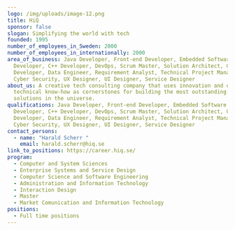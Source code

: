 ```yaml
---
logo: /img/uploads/image-12.png
title: HiQ
sponsor: false
slogan: Simplifying the world with tech
founded: 1995
number_of_employees_in_Sweden: 2000
number_of_employees_in_internationally: 2000
area_of_business: Java Developer, Front-end Developer, Embedded Software
  Developer, C++ Developer, DevOps, Scrum Master, Solution Architect, C#
  Developer, Data Engineer, Requirement Analyst, Technical Project Manager,
  Cyber Security, UX Designer, UI Designer, Service Designer
about_us: A creative tech consulting company that uses innovation and deep
  technical know-how as cornerstones for building the most outstanding digital
  solutions in the universe.
qualifications: Java Developer, Front-end Developer, Embedded Software
  Developer, C++ Developer, DevOps, Scrum Master, Solution Architect, C#
  Developer, Data Engineer, Requirement Analyst, Technical Project Manager,
  Cyber Security, UX Designer, UI Designer, Service Designer
contact_persons:
  - name: "Harald Scherr "
    email: harald.scherr@hiq.se
link_to_positions: https://career.hiq.se/
program:
  - Computer and System Sciences
  - Enterprise Systems and Service Design
  - Computer Science and Software Engineering
  - Administration and Information Technology
  - Interaction Design
  - Master
  - Market Comunication and Information Technology
positions:
  - Full time positions
---
```

